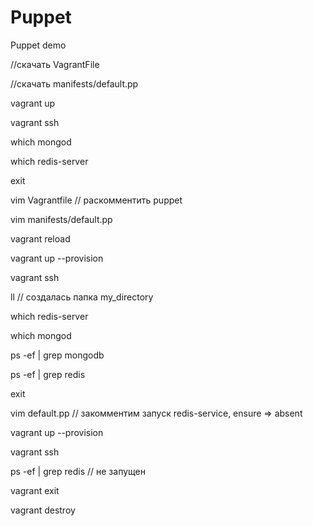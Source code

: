 # Puppet
Puppet demo

//скачать VagrantFile

//скачать manifests/default.pp

vagrant up

vagrant ssh

which mongod

which redis-server

exit

vim Vagrantfile // раскомментить puppet

vim manifests/default.pp

vagrant reload

vagrant up --provision

vagrant ssh

ll // создалась папка my_directory

which redis-server

which mongod

ps -ef | grep mongodb

ps -ef | grep redis

exit

vim default.pp // закомментим запуск redis-service, ensure => absent

vagrant up --provision

vagrant ssh

ps -ef | grep redis // не запущен

vagrant exit

vagrant destroy
